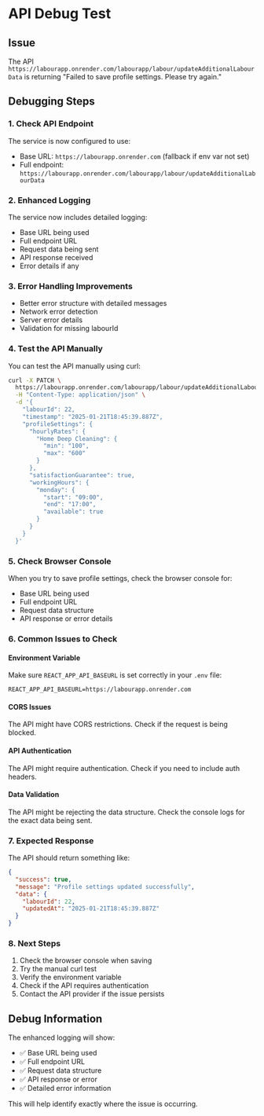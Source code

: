 # API Debug Test

## Issue
The API `https://labourapp.onrender.com/labourapp/labour/updateAdditionalLabourData` is returning "Failed to save profile settings. Please try again."

## Debugging Steps

### 1. Check API Endpoint
The service is now configured to use:
- Base URL: `https://labourapp.onrender.com` (fallback if env var not set)
- Full endpoint: `https://labourapp.onrender.com/labourapp/labour/updateAdditionalLabourData`

### 2. Enhanced Logging
The service now includes detailed logging:
- Base URL being used
- Full endpoint URL
- Request data being sent
- API response received
- Error details if any

### 3. Error Handling Improvements
- Better error structure with detailed messages
- Network error detection
- Server error details
- Validation for missing labourId

### 4. Test the API Manually
You can test the API manually using curl:

```bash
curl -X PATCH \
  https://labourapp.onrender.com/labourapp/labour/updateAdditionalLabourData \
  -H "Content-Type: application/json" \
  -d '{
    "labourId": 22,
    "timestamp": "2025-01-21T18:45:39.887Z",
    "profileSettings": {
      "hourlyRates": {
        "Home Deep Cleaning": {
          "min": "100",
          "max": "600"
        }
      },
      "satisfactionGuarantee": true,
      "workingHours": {
        "monday": {
          "start": "09:00",
          "end": "17:00",
          "available": true
        }
      }
    }
  }'
```

### 5. Check Browser Console
When you try to save profile settings, check the browser console for:
- Base URL being used
- Full endpoint URL
- Request data structure
- API response or error details

### 6. Common Issues to Check

#### Environment Variable
Make sure `REACT_APP_API_BASEURL` is set correctly in your `.env` file:
```
REACT_APP_API_BASEURL=https://labourapp.onrender.com
```

#### CORS Issues
The API might have CORS restrictions. Check if the request is being blocked.

#### API Authentication
The API might require authentication. Check if you need to include auth headers.

#### Data Validation
The API might be rejecting the data structure. Check the console logs for the exact data being sent.

### 7. Expected Response
The API should return something like:
```json
{
  "success": true,
  "message": "Profile settings updated successfully",
  "data": {
    "labourId": 22,
    "updatedAt": "2025-01-21T18:45:39.887Z"
  }
}
```

### 8. Next Steps
1. Check the browser console when saving
2. Try the manual curl test
3. Verify the environment variable
4. Check if the API requires authentication
5. Contact the API provider if the issue persists

## Debug Information
The enhanced logging will show:
- ✅ Base URL being used
- ✅ Full endpoint URL
- ✅ Request data structure
- ✅ API response or error
- ✅ Detailed error information

This will help identify exactly where the issue is occurring. 